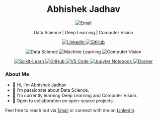<h1 align="center">Abhishek Jadhav</h1>

<p align="center">
  <a href="mailto:abhishekjadhav3470@gmail.com">
    <img src="https://img.shields.io/badge/Email-abhishekjadhav3470%40gmail.com-blue?style=for-the-badge" alt="Email">
  </a>
</p>

<p align="center">Data Science | Deep Learning | Computer Vision</p>

<p align="center">
  <a href="https://www.linkedin.com/in/your-linkedin-profile/">
    <img src="https://img.shields.io/badge/LinkedIn-Connect-0077B5?style=for-the-badge" alt="LinkedIn">
  </a>
  <a href="https://github.com/abhishekjadhav3470">
    <img src="https://img.shields.io/badge/GitHub-Follow-181717?style=for-the-badge" alt="GitHub">
  </a>
</p>

<p align="center">
  <img src="https://img.shields.io/badge/Data%20Science-Enthusiast-brightgreen?style=for-the-badge" alt="Data Science">
  <img src="https://img.shields.io/badge/Machine%20Learning-Practitioner-brightgreen?style=for-the-badge" alt="Machine Learning">
  <img src="https://img.shields.io/badge/Computer%20Vision-Enthusiast-brightgreen?style=for-the-badge" alt="Computer Vision">
</p>

<p align="center">
  <a href="https://scikit-learn.org/stable/">
    <img src="https://img.shields.io/badge/Scikit-Learn-learn-orange?style=for-the-badge" alt="Scikit-Learn">
  </a>
  <a href="https://github.com/">
    <img src="https://img.shields.io/badge/GitHub-Profile-181717?style=for-the-badge" alt="GitHub">
  </a>
  <a href="https://code.visualstudio.com/">
    <img src="https://img.shields.io/badge/VS%20Code-User-007ACC?style=for-the-badge" alt="VS Code">
  </a>
  <a href="https://jupyter.org/">
    <img src="https://img.shields.io/badge/Jupyter-Notebook-F37626?style=for-the-badge" alt="Jupyter Notebook">
  </a>
  <a href="https://www.docker.com/">
    <img src="https://img.shields.io/badge/Docker-Enthusiast-2496ED?style=for-the-badge" alt="Docker">
  </a>
</p>

### About Me

- 👋 Hi, I'm Abhishek Jadhav
- 👀 I'm passionate about Data Science.
- 🌱 I'm currently learning Deep Learning and Computer Vision.
- 💼 Open to collaboration on open-source projects.

Feel free to reach out via [Email](mailto:abhishekjadhav3470@gmail.com) or connect with me on [LinkedIn](https://www.linkedin.com/in/your-linkedin-profile/).

<!-- You can further customize and add more sections as needed. -->
